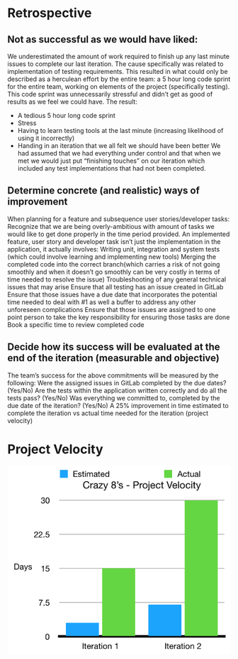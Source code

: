 # Retrospective
## Not as successful as we would have liked:
We underestimated the amount of work required to finish up any last minute issues to complete our last iteration. The cause specifically was related to implementation of testing requirements. This resulted in what could only be described as a herculean effort by the entire team: a 5 hour long code sprint for the entire team, working on elements of the project (specifically testing). This code sprint was unnecessarily stressful and didn’t get as good of results as we feel we could have.
The result:
* A tedious 5 hour long code sprint
* Stress
* Having to learn testing tools at the last minute (increasing likelihood of using it incorrectly)
* Handing in an iteration that we all felt we should have been better
We had assumed that we had everything under control and that when we met we would just put “finishing touches” on our iteration which included any test implementations that had not been completed.

## Determine concrete (and realistic) ways of improvement
When planning for a feature and subsequence user stories/developer tasks:
Recognize that we are being overly-ambitious with amount of tasks we would like to get done properly in the time period provided.
An implemented feature, user story and developer task isn’t just the implementation in the application, it actually involves:
Writing unit, integration and system tests (which could involve learning and implementing new tools)
Merging the completed code into the correct branch(which carries a risk of not going smoothly and when it doesn’t go smoothly can be very costly in terms of time needed to resolve the issue)
Troubleshooting of any general technical issues that may arise
Ensure that all testing has an issue created in GitLab
Ensure that those issues have a due date that incorporates the potential time needed to deal with #1 as well a buffer to address any other unforeseen complications
Ensure that those issues are assigned to one point person to take the key responsibility for ensuring those tasks are done
Book a specific time to review completed code
## Decide how its success will be evaluated at the end of the iteration (measurable and objective)
The team’s success for the above commitments will be measured by the following:
Were the assigned issues in GitLab completed by the due dates? (Yes/No)
Are the tests within the application written correctly and do all the tests pass? (Yes/No)
Was everything we committed to, completed by the due date of the iteration? (Yes/No)
A 25% improvement in time estimated to complete the iteration vs actual time needed for the iteration (project velocity)
# Project Velocity
![Project Velocity](/projectvelocity.png)